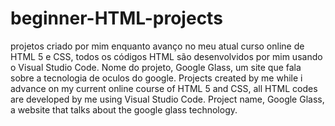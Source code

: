 # beginner-HTML-projects
projetos criado por mim enquanto avanço no meu atual curso online de HTML 5 e CSS, todos os códigos HTML são desenvolvidos por mim usando o Visual Studio Code.
Nome do projeto, Google Glass, um site que fala sobre a tecnologia de oculos do google.
Projects created by me while i advance on my current online course of HTML 5 and CSS, all HTML codes are developed by me using Visual Studio Code.
Project name, Google Glass, a website that talks about the google glass technology.
